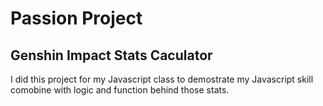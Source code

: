 # Passion Project 
## Genshin Impact Stats Caculator
I did this project for my Javascript class to demostrate my Javascript skill comobine with logic and function behind those stats. 
